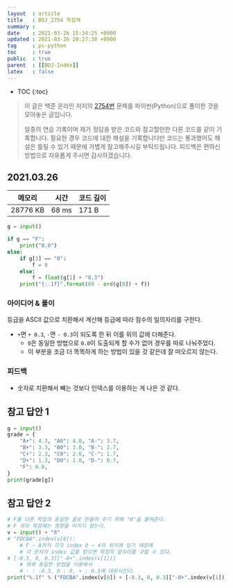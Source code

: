 ```yaml
---
layout  : article
title   : BOJ_2754 학점계
summary : 
date    : 2021-03-26 15:34:25 +0900
updated : 2021-03-26 20:27:30 +0900
tag     : ps-python
toc     : true
public  : true
parent  : [[BOJ-Index]]
latex   : false
---
```

* TOC
{:toc}

> 이 글은 백준 온라인 저지의 [2754번](https://www.acmicpc.net/problem/2754) 문제를 파이썬(Python)으로 풀이한 것을 모아놓은 글입니다.
>
> 일종의 연습 기록이며 제가 정답을 받은 코드와 참고할만한 다른 코드를 같이 기록합니다. 필요한 경우 코드에 대한 해설을 기록합니다만 코드는 통과했어도 해설은 틀릴 수 있기 때문에 가볍게 참고해주시길 부탁드립니다. 피드백은 편하신 방법으로 자유롭게 주시면 감사하겠습니다.

## 2021.03.26

| 메모리    | 시간  | 코드 길이 |
| --------- | ----- | --------- |
| 28776 KB  | 68 ms | 171 B     |

```python
g = input()

if g == "F":
    print("0.0")
else:
    if g[1] == "0":
        f = 0
    else:
        f = float(g[1] + "0.3")
    print("{:.1f}".format(69 - ord(g[0]) + f))
```

### 아이디어 & 풀이

등급을 ASCII 값으로 치환해서 계산해 등급에 따라 점수의 일의자리를 구한다.

* `+`면 `+ 0.3`, `-`면 `- 0.3`이 되도록 한 뒤 이를 위의 값에 더해준다.
    * `0`은 동일한 방법으로 `0.0`이 도출되게 할 수가 없어 경우를 따로 나눠주었다.
    * 이 부분을 조금 더 똑똑하게 하는 방법이 있을 것 같은데 잘 떠오르지 않는다.

### 피드백

* 숫자로 치환해서 빼는 것보다 인덱스를 이용하는 게 나은 것 같다.

## 참고 답안 1

```python
g = input()
grade = {
    "A+": 4.3, "A0": 4.0, "A-": 3.7,
    "B+": 3.3, "B0": 3.0, "B-": 2.7,
    "C+": 2.3, "C0": 2.0, "C-": 1.7,
    "D+": 1.3, "D0": 1.0, "D-": 0.7,
    "F": 0.0,
}
print(grade[g])
```

## 참고 답안 2

```python
# F를 다른 학점과 동일한 꼴로 만들어 주기 위해 "0"을 붙여준다.
# F 외의 학점에는 영향을 미치지 않는다.
v = input() + "0"
# "FDCBA".index(v[0]):
    # F ~ A까지 각각 index 0 ~ 4의 위치에 있기 때문에
    # 각 문자의 index 값을 받으면 학점의 앞자리를 구할 수 있다.
# [-0.3, 0, 0.3]["-0+".index(v[1])]
    # 위와 동일한 방법을 이용해서
    # - : -0.3, 0 : 0, + : 0.3에 대응시킨다.
print("%.1f" % ("FDCBA".index(v[0]) + [-0.3, 0, 0.3]["-0+".index(v[1])]))
```
